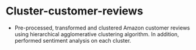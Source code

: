 # Cluster-customer-reviews

- Pre-processed, transformed and clustered Amazon customer reviews using
hierarchical agglomerative clustering algorithm. In addition, performed
sentiment analysis on each cluster.
